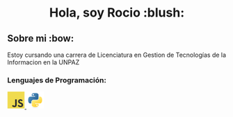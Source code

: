 <h1 align="center">Hola, soy Rocio :blush: </h1>


<h2 align="left">Sobre mi :bow:</h2>
<! -- Intro start -->
Estoy cursando una carrera de Licenciatura en Gestion de Tecnologías de la Informacion en la UNPAZ

<p align="left">  






<h3 align="left">Lenguajes de Programación:</h3>
<p align="left"> <a href="https://developer.mozilla.org/en-US/docs/Web/JavaScript" target="_blank" rel="noreferrer"> <img src="https://raw.githubusercontent.com/devicons/devicon/master/icons/javascript/javascript-original.svg" alt="javascript" width="40" height="40"/> </a> <a href="https://www.python.org" target="_blank" rel="noreferrer"> <img src="https://raw.githubusercontent.com/devicons/devicon/master/icons/python/python-original.svg" alt="python" width="40" height="40"/> </a> </p>






